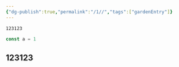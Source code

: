 ```yaml
---
{"dg-publish":true,"permalink":"/1//","tags":["gardenEntry"]}
---
```




`123123`

```javascript
const a = 1
```

## 123123
